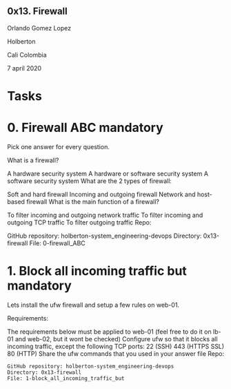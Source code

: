 ## 0x13. Firewall

Orlando Gomez Lopez

Holberton

Cali Colombia

7 april 2020

# Tasks

# 0. Firewall ABC mandatory

Pick one answer for every question.

What is a firewall?

A hardware security system
A hardware or software security system
A software security system
What are the 2 types of firewall:

Soft and hard firewall
Incoming and outgoing firewall
Network and host-based firewall
What is the main function of a firewall?

To filter incoming and outgoing network traffic
To filter incoming and outgoing TCP traffic
To filter outgoing traffic
Repo:

GitHub repository: holberton-system_engineering-devops
Directory: 0x13-firewall
File: 0-firewall_ABC

# 1. Block all incoming traffic but mandatory

Lets install the ufw firewall and setup a few rules on web-01.

Requirements:

The requirements below must be applied to web-01 (feel free to do it on lb-01 and web-02, but it wont be checked)
	Configure ufw so that it blocks all incoming traffic, except the following TCP ports:
	22 (SSH)
	443 (HTTPS SSL)
	80 (HTTP)
	Share the ufw commands that you used in your answer file
	Repo:

	GitHub repository: holberton-system_engineering-devops
	Directory: 0x13-firewall
	File: 1-block_all_incoming_traffic_but

